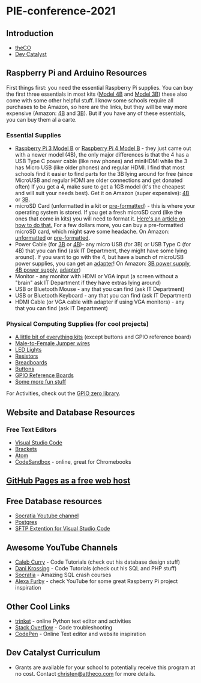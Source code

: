 # PIE-conference-2021

## Introduction
- [theCO](attheco.com)
- [Dev Catalyst](devcatalyst.com)

## Raspberry Pi and Arduino Resources
First things first: you need the essential Raspberry Pi supplies. You can buy the first three essentials in most kits ([Model 4B](https://www.canakit.com/raspberry-pi-4-starter-kit.html) and [Model 3B](https://www.canakit.com/raspberry-pi-3-starter-kit.html)) these also come with some other helpful stuff. I know some schools require all purchases to be Amazon, so here are the links, but they will be way more expensive (Amazon: [4B](https://www.amazon.com/dp/B07VB558FS/ref=twister_B07VLNVX1N?_encoding=UTF8&psc=1) and [3B](https://www.amazon.com/CanaKit-Raspberry-Complete-Starter-Kit/dp/B01C6Q2GSY/ref=sr_1_7?crid=2YJR67AE192QK&keywords=raspberry+pi+3b+kit&qid=1581958060&sprefix=Raspberry+pi+3B+%2Caps%2C162&sr=8-7)). But if you have any of these essentials, you can buy them al a carte.

### Essential Supplies
- [Raspberry Pi 3 Model B](https://www.canakit.com/raspberry-pi-3-model-b.html?cid=usd&src=raspberrypi) or [Raspberry Pi 4 Model B](https://www.canakit.com/raspberry-pi-4.html?cid=usd&src=raspberrypi) - they just came out with a newer model (4B), the only major differences is that the 4 has a USB Type C power cable (like new phones) and miniHDMI while the 3 has Micro USB (like older phones) and regular HDMI. I find that most schools find it easier to find parts for the 3B lying around for free (since MicroUSB and regular HDMI are older connections and get donated often) If you get a 4, make sure to get a 1GB model (it's the cheapest and will suit your needs best). Get it on Amazon (super expensive): [4B](https://www.amazon.com/dp/B07TD43PDZ/ref=twister_B07TN34PCN?_encoding=UTF8&th=1) or [3B](https://www.amazon.com/Raspberry-Pi-MS-004-00000024-Model-Board/dp/B01LPLPBS8/ref=sr_1_3?crid=1U3RQG2LKGSEQ&keywords=raspberry+pi+3b+board&qid=1581958140&sprefix=raspberry+pi+3b+bo%2Caps%2C249&sr=8-3). 
- microSD Card (unformatted in a kit or [pre-formatted](https://www.canakit.com/raspberry-pi-sd-card-noobs.html)) - this is where your operating system is stored. If you get a fresh microSD card (like the ones that come in kits) you will need to format it. [Here's an article on how to do that.](https://projects.raspberrypi.org/en/projects/raspberry-pi-setting-up/2) For a few dollars more, you can buy a pre-formatted microSD card, which might save some headache. On Amazon: [unformatted](https://www.amazon.com/Sandisk-Ultra-Micro-UHS-I-Adapter/dp/B073K14CVB/ref=sr_1_3?keywords=8gb+class+10+micro+sd+card&qid=1581959779&s=electronics&sr=1-3) or [pre-formatted](https://www.amazon.com/Raspberry-Noobs-Preloaded-Compatible-Models/dp/B07LB7L3D9/ref=sr_1_1_sspa?crid=2KUNJNIQTT7ZG&keywords=noobs+sd+card&qid=1581960570&sprefix=NOOBS+%2Caps%2C157&sr=8-1-spons&psc=1&spLa=ZW5jcnlwdGVkUXVhbGlmaWVyPUEyTlBBNjM3WjJBMVdVJmVuY3J5cHRlZElkPUEwNjkzMjgwMU9BSFk2UkhKV0NEJmVuY3J5cHRlZEFkSWQ9QTAwNDA0MzcyMUJXOVlPTExDMUpVJndpZGdldE5hbWU9c3BfYXRmJmFjdGlvbj1jbGlja1JlZGlyZWN0JmRvTm90TG9nQ2xpY2s9dHJ1ZQ==). 
- Power Cable (for [3B](https://www.canakit.com/raspberry-pi-adapter-power-supply.html) or [4B](https://www.canakit.com/official-raspberry-pi-4-power-supply-black.html))- any micro USB (for 3B) or USB Type C (for 4B) that you can find (ask IT Department, they might have some lying around). If you want to go with the 4, but have a bunch of microUSB power supplies, you can get an [adapter](https://www.canakit.com/micro-usb-to-usb-c-adapter-black.html)! On Amazon: [3B power supply](https://www.amazon.com/HI-CABLE-Android-Charger-Charging-Compatible/dp/B07NPDFNBR/ref=sr_1_13?crid=3RDMNLVFCOO6&keywords=micro+usb+charger&qid=1581960953&sprefix=micro+USB+%2Caps%2C174&sr=8-13), [4B power supply](https://www.amazon.com/dp/B07WWFCJ34/ref=sspa_dk_detail_2?psc=1&pd_rd_i=B07WWFCJ34&pd_rd_w=Lsd6k&pf_rd_p=45a72588-80f7-4414-9851-786f6c16d42b&pd_rd_wg=fdKrm&pf_rd_r=BPRRWR4VGXPEY2BGF9VA&pd_rd_r=0d2889bd-c4ea-4293-879e-8e6e5fa33ffe&spLa=ZW5jcnlwdGVkUXVhbGlmaWVyPUEzVlpDWjgxWFBOSlcxJmVuY3J5cHRlZElkPUEwOTI5NzAzM0FKSjdIMlhGWjBaNCZlbmNyeXB0ZWRBZElkPUEwMzAyMzg1TFRTMllVSEU3RzZaJndpZGdldE5hbWU9c3BfZGV0YWlsJmFjdGlvbj1jbGlja1JlZGlyZWN0JmRvTm90TG9nQ2xpY2s9dHJ1ZQ==), [adapter](https://www.amazon.com/ARKTEK-Adapter-Charging-Connector-Chromebook/dp/B01I0ZAJXO/ref=sr_1_4?crid=3D3KXBZ7QANTV&keywords=micro+usb+to+type+c+adapter&qid=1581961015&sprefix=micro+usb+to+type%2Caps%2C286&sr=8-4))
- Monitor - any monitor with HDMI or VGA input (a screen without a "brain" ask IT Department if they have extras lying around)
- USB or Bluetooth Mouse - any that you can find (ask IT Department)
- USB or Bluetooth Keyboard - any that you can find (ask IT Department)
- HDMI Cable (or VGA cable with adapter if using VGA monitors) - any that you can find (ask IT Department)

### Physical Computing Supplies (for cool projects)
- [A little bit of everything kits](https://www.amazon.com/MEHE-Assortment-Electronics-Components-Breadboard/dp/B07BMVCHKF/ref=sr_1_3?keywords=raspberry+pi+led+buttons+and+jumper+wires&qid=1574117515&sr=8-3) (except buttons and GPIO reference board)
- [Male-to-Female Jumper wires](https://www.amazon.com/GenBasic-Solderless-Dupont-Compatible-Breadboard-Prototyping/dp/B01L5UKAPI/ref=sr_1_3?crid=1AILIM3TLSQRT&keywords=male+to+female+jumper+wires&qid=1574117605&sprefix=male+to+female+ju%2Caps%2C153&sr=8-3)
- [LED Lights](https://www.amazon.com/LED-Emitting-Assortment-Electronic-Experiment/dp/B06XPJ92ZP/ref=sr_1_2?keywords=LED+lights+raspberry+pi&qid=1574117659&sr=8-2)
- [Resistors](https://www.amazon.com/Elegoo-Values-Resistor-Assortment-Compliant/dp/B072BL2VX1/ref=pd_bxgy_328_img_2/138-6195486-0728760?_encoding=UTF8&pd_rd_i=B072BL2VX1&pd_rd_r=dd092f77-e96e-4951-b652-e7bd9c92db71&pd_rd_w=RTv6E&pd_rd_wg=MpYnn&pf_rd_p=09627863-9889-4290-b90a-5e9f86682449&pf_rd_r=57HWDP3C870YQ63BXSVZ&psc=1&refRID=57HWDP3C870YQ63BXSVZ)
- [Breadboards](https://www.amazon.com/ELEGOO-tie-points-breadboard-Arduino-Jumper/dp/B01EV640I6/ref=sr_1_1_sspa?keywords=breadboard&qid=1574117736&s=industrial&sr=1-1-spons&psc=1&spLa=ZW5jcnlwdGVkUXVhbGlmaWVyPUFFODg4VEFKSVVSWUEmZW5jcnlwdGVkSWQ9QTAwMDUyNzQyWExHMlZHOVU2MFlFJmVuY3J5cHRlZEFkSWQ9QTA1MjUwNDcyS0tYMFNYRERWVjNYJndpZGdldE5hbWU9c3BfYXRmJmFjdGlvbj1jbGlja1JlZGlyZWN0JmRvTm90TG9nQ2xpY2s9dHJ1ZQ==)
- [Buttons](https://www.amazon.com/dp/B07CG7VTGD/ref=sspa_dk_detail_9?psc=1&pd_rd_i=B07CG7VTGD&pd_rd_w=2rCtI&pf_rd_p=45a72588-80f7-4414-9851-786f6c16d42b&pd_rd_wg=pQV2x&pf_rd_r=H9XK4F4X04MYYKZ7CC22&pd_rd_r=c9f3b003-fcdd-4c06-b471-96dd0999df56&spLa=ZW5jcnlwdGVkUXVhbGlmaWVyPUExTzFFM1NWWlNLNzFDJmVuY3J5cHRlZElkPUEwMTE0NzI5MjU1ODJSVlFPWkNSTyZlbmNyeXB0ZWRBZElkPUEwMzk2MDA1M0FLOVMwQVdXMjFPQSZ3aWRnZXROYW1lPXNwX2RldGFpbCZhY3Rpb249Y2xpY2tSZWRpcmVjdCZkb05vdExvZ0NsaWNrPXRydWU=)
- [GPIO Reference Boards](https://www.amazon.com/GPIO-Reference-Board-Raspberry-Model/dp/B07DPGMSC3/ref=sxbs_sxwds-stvp?keywords=GPIO+reference+board+bulk&pd_rd_i=B07DPGMSC3&pd_rd_r=96f16987-3cb8-4fac-80d5-89f71d8db120&pd_rd_w=T6bVH&pd_rd_wg=kOJt7&pf_rd_p=a6d018ad-f20b-46c9-8920-433972c7d9b7&pf_rd_r=YE6XVGRR5305F4RC8CCW&qid=1574117946&s=industrial)
- [Some more fun stuff](https://www.amazon.com/SunFounder-Raspberry-Compatible-Electronics-Programming/dp/B07WV2HYC6/ref=sr_1_2_sspa?crid=3D9863RJJCTPI&keywords=raspberry+pi+starter+kit&qid=1574117985&s=industrial&sprefix=raspberry+pi+%2Cindustrial%2C148&sr=1-2-spons&psc=1&spLa=ZW5jcnlwdGVkUXVhbGlmaWVyPUEyVUtCSzNTTkpONFNIJmVuY3J5cHRlZElkPUEwNTA3NDI4MlBTR0hDSkE1OFE5SSZlbmNyeXB0ZWRBZElkPUExMDIwNzg0MTlJV0owMVNBMUJVTSZ3aWRnZXROYW1lPXNwX2F0ZiZhY3Rpb249Y2xpY2tSZWRpcmVjdCZkb05vdExvZ0NsaWNrPXRydWU=)

For Activities, check out the [GPIO zero library](https://gpiozero.readthedocs.io/en/stable/).

## Website and Database Resources
### Free Text Editors
- [Visual Studio Code](https://code.visualstudio.com/)
- [Brackets](http://brackets.io/)
- [Atom](https://atom.io/)
- [CodeSandbox](https://codesandbox.io/) - online, great for Chromebooks

## [GitHub Pages as a free web host](https://guides.github.com/features/pages/)

## Free Database resources
- [Socratia Youtube channel](https://www.youtube.com/watch?v=nWyyDHhTxYU&list=PLi01XoE8jYojRqM4qGBF1U90Ee1Ecb5tt)
- [Postgres](https://www.postgresql.org/)
- [SFTP Extention for Visual Studio Code](https://marketplace.visualstudio.com/items?itemName=liximomo.sftp)

## Awesome YouTube Channels
- [Caleb Curry](https://www.youtube.com/c/CalebTheVideoMaker2/playlists) - Code Tutorials (check out his database design stuff)
- [Dani Krossing](https://www.youtube.com/c/TheCharmefis/playlists) - Code Tutorials (check out his SQL and PHP stuff)
- [Socratia](https://www.youtube.com/c/Socratica/playlists) - Amazing SQL crash courses
- [Alexa Furby](https://www.youtube.com/watch?v=aCOsM-4NEKs) - check YouTube for some great Raspberry Pi project inspiration

## Other Cool Links
- [trinket](https://trinket.io/) - online Python text editor and activities
- [Stack Overflow](https://stackoverflow.com/) - Code troubleshooting
- [CodePen](https://codepen.io/) - Online Text editor and website inspiration

## Dev Catalyst Curriculum
- Grants are available for your school to potentially receive this program at no cost. Contact christen@attheco.com for more details.
